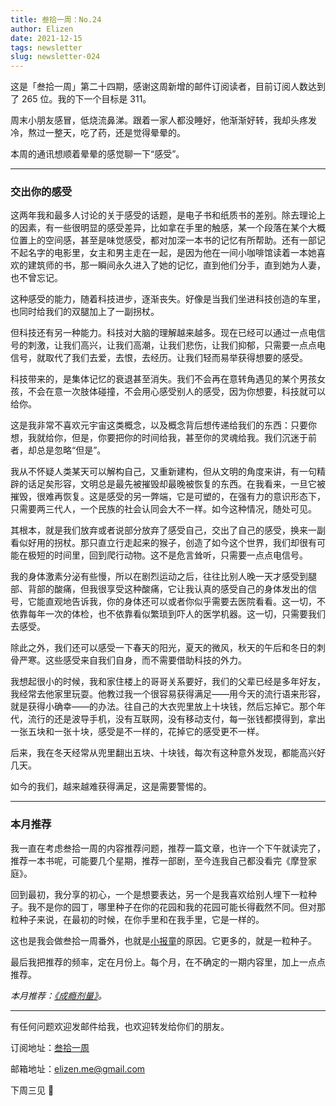 ```yaml
---
title: 叁拾一周：No.24
author: Elizen
date: 2021-12-15
tags: newsletter
slug: newsletter-024
---
```

这是「叁拾一周」第二十四期，感谢这周新增的邮件订阅读者，目前订阅人数达到了 265 位。我的下一个目标是 311。

周末小朋友感冒，低烧流鼻涕。跟着一家人都没睡好，他渐渐好转，我却头疼发冷，熬过一整天，吃了药，还是觉得晕晕的。

本周的通讯想顺着晕晕的感觉聊一下“感受”。

----
### 交出你的感受

这两年我和最多人讨论的关于感受的话题，是电子书和纸质书的差别。除去理论上的因素，有一些很明显的感受差异，比如拿在手里的触感，某一个段落在某个大概位置上的空间感，甚至是味觉感受，都对加深一本书的记忆有所帮助。还有一部记不起名字的电影里，女主和男主走在一起，是因为他在一间小咖啡馆读着一本她喜欢的建筑师的书，那一瞬间永久进入了她的记忆，直到他们分手，直到她为人妻，也不曾忘记。

这种感受的能力，随着科技进步，逐渐丧失。好像是当我们坐进科技创造的车里，也同时给我们的双腿加上了一副拐杖。

但科技还有另一种能力。科技对大脑的理解越来越多。现在已经可以通过一点电信号的刺激，让我们高兴，让我们高潮，让我们悲伤，让我们抑郁，只需要一点点电信号，就取代了我们去爱，去恨，去经历。让我们轻而易举获得想要的感受。

科技带来的，是集体记忆的衰退甚至消失。我们不会再在意转角遇见的某个男孩女孩，不会在意一次肢体碰撞，不会用心感受别人的感受，因为你想要，科技就可以给你。

这是我非常不喜欢元宇宙这类概念，以及概念背后想传递给我们的东西：只要你想，我就给你，但是，你要把你的时间给我，甚至你的灵魂给我。我们沉迷于前者，却总是忽略“但是”。

我从不怀疑人类某天可以解构自己，又重新建构，但从文明的角度来讲，有一句精辟的话足矣形容，文明总是最先被摧毁却最晚被恢复的东西。在我看来，一旦它被摧毁，很难再恢复。这是感受的另一弊端，它是可塑的，在强有力的意识形态下，只需要两三代人，一个民族的社会认同会大不一样。如今这种情况，随处可见。

其根本，就是我们放弃或者说部分放弃了感受自己，交出了自己的感受，换来一副看似好用的拐杖。那只直立行走起来的猴子，创造了如今这个世界，我们却很有可能在极短的时间里，回到爬行动物。这不是危言耸听，只需要一点点电信号。

我的身体激素分泌有些慢，所以在剧烈运动之后，往往比别人晚一天才感受到腿部、背部的酸痛，但我很享受这种酸痛，它让我认真的感受自己的身体发出的信号，它能直观地告诉我，你的身体还可以或者你似乎需要去医院看看。这一切，不依靠每年一次的体检，也不依靠看似繁琐到吓人的医学机器。这一切，只需要我们去感受。

除此之外，我们还可以感受一下春天的阳光，夏天的微风，秋天的午后和冬日的刺骨严寒。这些感受来自我们自身，而不需要借助科技的外力。

我想起很小的时候，我和家住楼上的哥哥关系要好，我们的父辈已经是多年好友，我经常去他家里玩耍。他教过我一个很容易获得满足——用今天的流行语来形容，就是获得小确幸——的办法。往自己的大衣兜里放上十块钱，然后忘掉它。那个年代，流行的还是波导手机，没有互联网，没有移动支付，每一张钱都摸得到，拿出一张五块和一张十块，感受是不一样的，花掉它的感受更不一样。

后来，我在冬天经常从兜里翻出五块、十块钱，每次有这种意外发现，都能高兴好几天。

如今的我们，越来越难获得满足，这是需要警惕的。

---

### 本月推荐

我一直在考虑叁拾一周的内容推荐问题，推荐一篇文章，也许一个下午就读完了，推荐一本书呢，可能要几个星期，推荐一部剧，至今连我自己都没看完《摩登家庭》。

回到最初，我分享的初心，一个是想要表达，另一个是我喜欢给别人埋下一粒种子。我不是你的园丁，哪里种子在你的花园和我的花园可能长得截然不同。但对那粒种子来说，在最初的时候，在你手里和在我手里，它是一样的。

这也是我会做叁拾一周番外，也就是[小报童](https://elizen.me/newsletter/2021/12/newsletter-023/)的原因。它更多的，就是一粒种子。

最后我把推荐的频率，定在月份上。每个月，在不确定的一期内容里，加上一点点推荐。

*本月推荐：[《成瘾剂量》](https://movie.douban.com/subject/35101436/)。*

----

有任何问题欢迎发邮件给我，也欢迎转发给你们的朋友。

订阅地址：[叁拾一周](https://elizen.zhubai.love/) 

邮箱地址：[elizen.me@gmail.com](mailto:elizen.me@gmail.com)

下周三见 👋